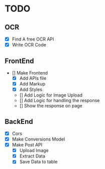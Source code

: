 # TODO

## OCR

- [X] Find A free OCR API
- [X] Write OCR Code

## FrontEnd

- [] Make Frontend
  - [X] Add APIs file
  - [X] Add Markup
  - [X] Add Styles
  - [] Add Logic for Image Upload
  - [] Add Logic for handling the response
  - [] Show the response on page

## BackEnd

- [X] Cors
- [X] Make Conversions Model
- [X] Make Post API
  - [X] Upload Image
  - [X] Extract Data
  - [X] Save Data to table
